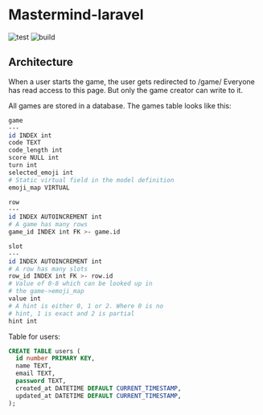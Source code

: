 # Mastermind-laravel

![test](https://github.com/15-en1576nd/mastermind-laravel/actions/workflows/tests.yaml/badge.svg)
![build](https://github.com/15-en1576nd/mastermind-laravel/actions/workflows/docker-publish.yaml/badge.svg)

## Architecture

When a user starts the game, the user gets redirected to /game/<game id>
Everyone has read access to this page. But only the game creator can write to it.

All games are stored in a database. The games table looks like this:

<!-- Bash has closest syntax highlighting -->
```bash
game
---
id INDEX int
code TEXT
code_length int
score NULL int
turn int
selected_emoji int
# Static virtual field in the model definition
emoji_map VIRTUAL

row
---
id INDEX AUTOINCREMENT int
# A game has many rows
game_id INDEX int FK >- game.id

slot
---
id INDEX AUTOINCREMENT int
# A row has many slots
row_id INDEX int FK >- row.id
# Value of 0-8 which can be looked up in
# the game->emoji_map
value int
# A hint is either 0, 1 or 2. Where 0 is no
# hint, 1 is exact and 2 is partial
hint int
```

Table for users:

```sql
CREATE TABLE users (
  id number PRIMARY KEY,
  name TEXT,
  email TEXT,
  password TEXT,
  created_at DATETIME DEFAULT CURRENT_TIMESTAMP,
  updated_at DATETIME DEFAULT CURRENT_TIMESTAMP,
);
